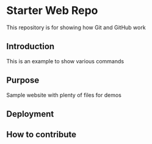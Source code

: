 # Starter Web Repo

This repository is for showing how Git and GitHub work

## Introduction

This is an example to show various commands

## Purpose

Sample website with plenty of files for demos

## Deployment

## How to contribute